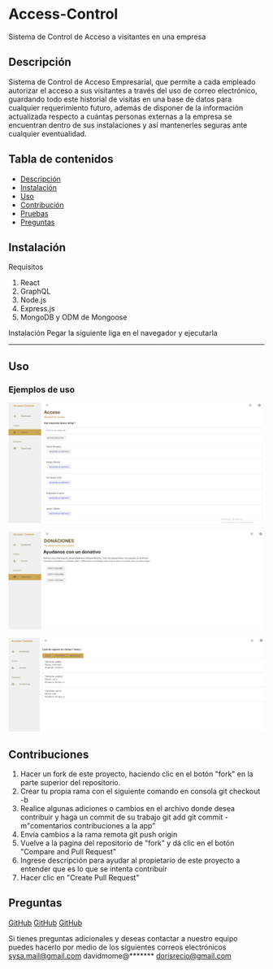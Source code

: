 # Access-Control

Sistema de Control de Acceso a visitantes en una empresa

## Descripción

Sistema de Control de Acceso Empresarial, que permite a cada empleado autorizar el acceso a sus visitantes a través del uso de correo electrónico, guardando todo este historial de visitas en una base de datos para cualquier requerimiento futuro, además de disponer de la información actualizada respecto a cuántas personas externas a la empresa se encuentran dentro de sus instalaciones y así mantenerles seguras ante cualquier eventualidad.

## Tabla de contenidos

- [Descripción](#Descrición)
- [Instalación](#Instalación)
- [Uso](#Uso)
- [Contribución](#Contribución)
- [Pruebas](#Pruebas)
- [Preguntas](#Preguntas)

## Instalación

Requisitos
1. React
2. GraphQL
3. Node.js
4. Express.js
5. MongoDB y ODM de Mongoose

Instalación
Pegar la siguiente liga en el navegador y ejecutarla

****************
## Uso

### Ejemplos de uso

![img](/client/assets/images/img01.png)

![img](/client/assets/images/img02.png)

![img](/client/assets/images/img03.png)

## Contribuciones

1. Hacer un fork de este proyecto, haciendo clic en el botón "fork" en la parte superior del repositorio.
2. Crear tu propia rama con el siguiente comando en consola
   git checkout -b<nombre de rama>
3. Realice algunas adiciones o cambios en el archivo donde desea contribuir y haga un commit de su trabajo
   git add<archivo modificado>
   git commit -m"comentarios contribuciones a la app"
4. Envía cambios a la rama remota
   git push origin<nombre de rama>
5. Vuelve a la pagina del repositorio de "fork" y dá clic en el botón "Compare and Pull Request"
6. Ingrese descripción para ayudar al propietario de este proyecto a entender que es lo que se intenta contribuir
7. Hacer clic en "Create Pull Request"

## Preguntas

[GitHub](https://github.com/JulioCesarDelAngel)
[GitHub](https://github.com/Davidmome)
[GitHub](https://github.com/dorecio)

Si tienes preguntas adicionales y deseas contactar a nuestro equipo puedes hacerlo por medio de los siguientes correos electrónicos
sysa.mail@gmail.com
davidmome@*******
dorisrecio@gmail.com


